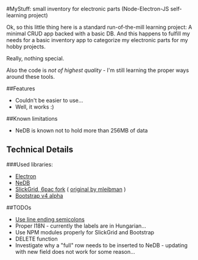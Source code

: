 #MyStuff: small inventory for electronic parts (Node-Electron-JS self-learning project)

Ok, so this little thing here is a standard run-of-the-mill learning project: A minimal CRUD app backed with a basic DB. And this happens to fulfill my needs for a basic inventory app to categorize my electronic parts for my hobby projects.

Really, nothing special.

Also the code is *not of highest quality* - I'm still learning the proper ways around these tools.

##Features

* Couldn't be easier to use...
* Well, it works :)

##Known limitations

* NeDB is known not to hold more than 256MB of data

## Technical Details

###Used libraries:

* [Electron](https://github.com/electron/electron)
* [NeDB](https://github.com/louischatriot/nedb)
* [SlickGrid, 6pac fork](https://github.com/6pac/SlickGrid) ( [original by mleibman](https://github.com/mleibman/SlickGrid) )
* [Bootstrap v4 alpha](http://v4-alpha.getbootstrap.com/)


##TODOs

* [Use line ending semicolons](http://stackoverflow.com/questions/444080/do-you-recommend-using-semicolons-after-every-statement-in-javascript)
* Proper I18N - currently the labels are in Hungarian...
* Use NPM modules properly for SlickGrid and Bootstrap
* DELETE function
* Investigate why a "full" row needs to be inserted to NeDB - updating with new field does not work for some reason...